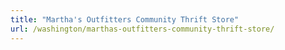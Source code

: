 ```yaml
---
title: "Martha's Outfitters Community Thrift Store"
url: /washington/marthas-outfitters-community-thrift-store/
---
```

